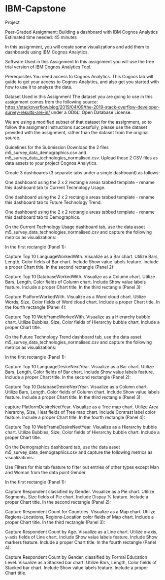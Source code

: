 # IBM-Capstone
Project

Peer-Graded Assignment: Building a dashboard with IBM Cognos Analytics Estimated time needed: 45 minutes

In this assignment, you will create some visualizations and add them to dashboards using IBM Cognos Analytics.

Software Used in this Assignment In this assignment you will use the free trial version of IBM Cognos Analytics Tool.

Prerequisites You need access to Cognos Analytics. This Cognos lab will guide to get your access to Cognos Analytics, and also get you started with how to use it to analyze the data.

Dataset Used in this Assignment The dataset you are going to use in this assignment comes from the following source: https://stackoverflow.blog/2019/04/09/the-2019-stack-overflow-developer-survey-results-are-in/ under a ODbL: Open Database License.

We are using a modified subset of that dataset for the assignment, so to follow the assigment instructions successfully, please use the dataset provided with the assignment, rather than the dataset from the original source.

Guidelines for the Submission Download the 2 files m5_survey_data_demographics.csv and m5_survey_data_technologies_normalised.csv. Upload these 2 CSV files as data assets to your project Cognos Analytics.

Create 3 dashboards (3 separate tabs under a single dashboard) as follows:

One dashboard using the 2 x 2 rectangle areas tabbed template - rename this dashboard tab to Current Technology Usage.

One dashboard using the 2 x 2 rectangle areas tabbed template - rename this dashboard tab to Future Technology Trend.

One dashboard using the 2 x 2 rectangle areas tabbed template - rename this dashboard tab to Demographics.

On the Current Technology Usage dashboard tab, use the data asset m5_survey_data_technologies_normalised.csv and capture the following metrics as visualizations:

In the first rectangle (Panel 1):

Capture Top 10 LanguageWorkedWith. Visualize as a Bar chart. Utilize Bars, Length, Color fields of Bar chart. Include Show value labels feature. Include a proper Chart title. In the second rectangle (Panel 2):

Capture Top 10 DatabaseWorkedWith. Visualize as a Column chart. Utilize Bars, Length, Color fields of Column chart. Include Show value labels feature. Include a proper Chart title. In the third rectangle (Panel 3):

Capture PlatformWorkedWith. Visualize as a Word cloud chart. Utilize Words, Size, Color fields of Word cloud chart. Include a proper Chart title. In the fourth rectangle (Panel 4):

Capture Top 10 WebFrameWorkedWith. Visualize as a Hierarchy bubble chart. Utilize Bubbles, Size, Color fields of Hierarchy bubble chart. Include a proper Chart title.

On the Future Technology Trend dashboard tab, use the data asset m5_survey_data_technologies_normalised.csv and capture the following metrics as visualizations:

In the first rectangle (Panel 1):

Capture Top 10 LanguageDesireNextYear. Visualize as a Bar chart. Utilize Bars, Length, Color fields of Bar chart. Include Show value labels feature. Include a proper Chart title. In the second rectangle (Panel 2):

Capture Top 10 DatabaseDesireNextYear. Visualize as a Column chart. Utilize Bars, Length, Color fields of Column chart. Include Show value labels feature. Include a proper Chart title. In the third rectangle (Panel 3):

capture PlatformDesireNextYear. Visualize as a Tree map chart. Utilize Area hierarchy, Size, Heat fields of Tree map chart. Include Contrast label color feature. Include a proper Chart title. In the fourth rectangle (Panel 4):

Capture Top 10 WebFrameDesireNextYear. Visualize as a Hierarchy bubble chart. Utilize Bubbles, Size, Color fields of Hierarchy bubble chart. Include a proper Chart title.

On the Demographics dashboard tab, use the data asset m5_survey_data_demographics.csv and capture the following metrics as visualizations:

Use Filters for this tab feature to filter out entries of other types except Man and Woman from the data point Gender.

In the first rectangle (Panel 1):

Capture Respondent classified by Gender. Visualize as a Pie chart. Utilize Segments, Size fields of Pie chart. Include Dispay % feature. Include a proper Chart title. In the second rectangle (Panel 2):

Capture Respondent Count for Countries. Visualize as a Map chart. Utilize Regions-Locations, Regions-Location color fields of Map chart. Include a proper Chart title. In the third rectangle (Panel 3):

Capture Respondent Count by Age. Visualize as a Line chart. Utilize x-axis, y-axis fields of Line chart. Include Show value labels feature. Include Show markers feature. Include a proper Chart title. In the fourth rectangle (Panel 4):

Capture Respondent Count by Gender, classified by Formal Education Level. Visualize as a Stacked bar chart. Utilize Bars, Length, Color fields of Stacked bar chart. Include Show value labels feature. Include a proper Chart title.
